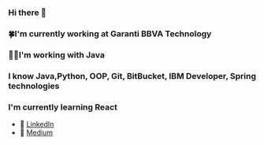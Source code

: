 ### Hi there 👋
### :four_leaf_clover:I'm currently working  at Garanti BBVA Technology
### :woman_technologist:I'm working with Java 
### I know Java,Python, OOP, Git, BitBucket, IBM Developer, Spring technologies
### I'm currently learning React
- :office: [LinkedIn](https://www.linkedin.com/in/esraguur)
- :office: [Medium](https://esragur.medium.com/)

